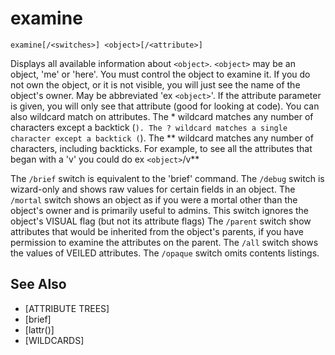 # examine
`examine[/<switches>] <object>[/<attribute>]`

Displays all available information about `<object>`. `<object>` may be an object, 'me' or 'here'. You must control the object to examine it. If you do not own the object, or it is not visible, you will just see the name of the object's owner. May be abbreviated 'ex `<object>`'. If the attribute parameter is given, you will only see that attribute (good for looking at code). You can also wildcard match on attributes.
The * wildcard matches any number of characters except a backtick (`).
The ? wildcard matches a single character except a backtick (`).
The ** wildcard matches any number of characters, including backticks.
For example, to see all the attributes that began with a 'v' you could do ex `<object>`/v**

The `/brief` switch is equivalent to the 'brief' command.
The `/debug` switch is wizard-only and shows raw values for certain fields in an object.
The `/mortal` switch shows an object as if you were a mortal other than the object's owner and is primarily useful to admins. This switch ignores the object's VISUAL flag (but not its attribute flags)
The `/parent` switch show attributes that would be inherited from the object's parents, if you have permission to examine the attributes on the parent.
The `/all` switch shows the values of VEILED attributes.
The `/opaque` switch omits contents listings.


## See Also
- [ATTRIBUTE TREES]
- [brief]
- [lattr()]
- [WILDCARDS]

